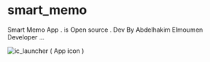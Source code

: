 # smart_memo

Smart Memo App . is Open source .
Dev By Abdelhakim Elmoumen Developer ...

![ic_launcher](https://github.com/user-attachments/assets/663d0b18-1e54-4250-9a40-6c6e4b509907) ( App icon )

